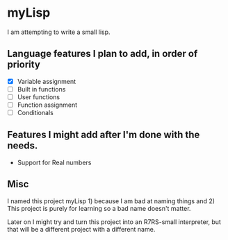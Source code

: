 # myLisp

I am attempting to write a small lisp.

## Language features I plan to add, in order of priority
- [X] Variable assignment
- [ ] Built in functions
- [ ] User functions
- [ ] Function assignment
- [ ] Conditionals

## Features I might add after I'm done with the needs.
- Support for Real numbers

## Misc

I named this project myLisp 1) because I am bad at naming things and 2) This project is purely for learning so a bad name doesn't matter.

Later on I might try and turn this project into an R7RS-small interpreter, but that will be a different project with a different name.


